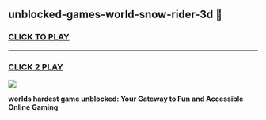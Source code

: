 
## unblocked-games-world-snow-rider-3d 👋
<h3>
<a href="https://premium.freeplayer.one?title=unblocked-games-world-snow-rider-3d&ref=14F">CLICK TO PLAY</a></h3>
<hr>

<h3>
<a href="https://premium.freeplayer.one?title=unblocked-games-world-snow-rider-3d&ref=14F">CLICK 2 PLAY</a>
  
</h3>

<a href="https://premium.freeplayer.one?title=unblocked-games-world-snow-rider-3d&ref=12F/"><img src="https://clearcache.store/games.png"></a>


**worlds hardest game unblocked: Your Gateway to Fun and Accessible Online Gaming**
